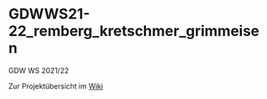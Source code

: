 # GDWWS21-22_remberg_kretschmer_grimmeisen
GDW WS 2021/22

Zur Projektübersicht im [Wiki](https://github.com/dgkrn/GDWWS21-22_remberg_kretschmer_grimmeisen/wiki)
